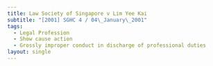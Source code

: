 ```yaml
---
title: Law Society of Singapore v Lim Yee Kai
subtitle: "[2001] SGHC 4 / 04\_January\_2001"
tags:
  - Legal Profession
  - Show cause action
  - Grossly improper conduct in discharge of professional duties
layout: single
---
```


